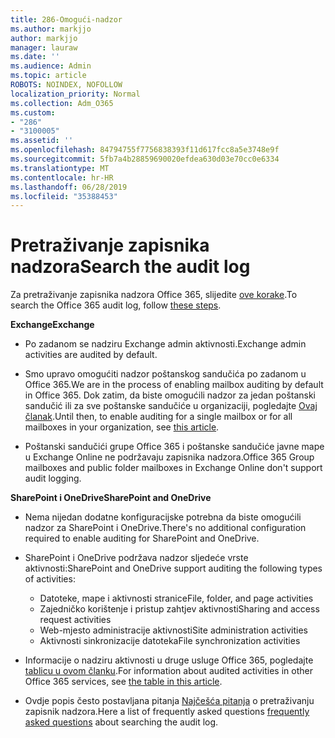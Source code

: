 ```yaml
---
title: 286-Omogući-nadzor
ms.author: markjjo
author: markjjo
manager: lauraw
ms.date: ''
ms.audience: Admin
ms.topic: article
ROBOTS: NOINDEX, NOFOLLOW
localization_priority: Normal
ms.collection: Adm_O365
ms.custom:
- "286"
- "3100005"
ms.assetid: ''
ms.openlocfilehash: 84794755f7756838393f11d617fcc8a5e3748e9f
ms.sourcegitcommit: 5fb7a4b28859690020efdea630d03e70cc0e6334
ms.translationtype: MT
ms.contentlocale: hr-HR
ms.lasthandoff: 06/28/2019
ms.locfileid: "35388453"
---
```

# <a name="search-the-audit-log"></a><span data-ttu-id="f1b4d-102">Pretraživanje zapisnika nadzora</span><span class="sxs-lookup"><span data-stu-id="f1b4d-102">Search the audit log</span></span>

<span data-ttu-id="f1b4d-103">Za pretraživanje zapisnika nadzora Office 365, slijedite [ove korake](https://docs.microsoft.com/office365/securitycompliance/search-the-audit-log-in-security-and-compliance#search-the-audit-log).</span><span class="sxs-lookup"><span data-stu-id="f1b4d-103">To search the Office 365 audit log, follow [these steps](https://docs.microsoft.com/office365/securitycompliance/search-the-audit-log-in-security-and-compliance#search-the-audit-log).</span></span>

<span data-ttu-id="f1b4d-104">**Exchange**</span><span class="sxs-lookup"><span data-stu-id="f1b4d-104">**Exchange**</span></span>

- <span data-ttu-id="f1b4d-105">Po zadanom se nadziru Exchange admin aktivnosti.</span><span class="sxs-lookup"><span data-stu-id="f1b4d-105">Exchange admin activities are audited by default.</span></span>

- <span data-ttu-id="f1b4d-106">Smo upravo omogućiti nadzor poštanskog sandučića po zadanom u Office 365.</span><span class="sxs-lookup"><span data-stu-id="f1b4d-106">We are in the process of enabling mailbox auditing by default in Office 365.</span></span> <span data-ttu-id="f1b4d-107">Dok zatim, da biste omogućili nadzor za jedan poštanski sandučić ili za sve poštanske sandučiće u organizaciji, pogledajte [Ovaj članak](https://docs.microsoft.com/office365/securitycompliance/enable-mailbox-auditing).</span><span class="sxs-lookup"><span data-stu-id="f1b4d-107">Until then, to enable auditing for a single mailbox or for all mailboxes in your organization, see  [this article](https://docs.microsoft.com/office365/securitycompliance/enable-mailbox-auditing).</span></span>

- <span data-ttu-id="f1b4d-108">Poštanski sandučići grupe Office 365 i poštanske sandučiće javne mape u Exchange Online ne podržavaju zapisnika nadzora.</span><span class="sxs-lookup"><span data-stu-id="f1b4d-108">Office 365 Group mailboxes and public folder mailboxes in Exchange Online don't support audit logging.</span></span>

<span data-ttu-id="f1b4d-109">**SharePoint i OneDrive**</span><span class="sxs-lookup"><span data-stu-id="f1b4d-109">**SharePoint and OneDrive**</span></span>

- <span data-ttu-id="f1b4d-110">Nema nijedan dodatne konfiguracijske potrebna da biste omogućili nadzor za SharePoint i OneDrive.</span><span class="sxs-lookup"><span data-stu-id="f1b4d-110">There's no additional configuration required to enable auditing for SharePoint and OneDrive.</span></span>

- <span data-ttu-id="f1b4d-111">SharePoint i OneDrive podržava nadzor sljedeće vrste aktivnosti:</span><span class="sxs-lookup"><span data-stu-id="f1b4d-111">SharePoint and OneDrive support auditing the following types of activities:</span></span>

    - <span data-ttu-id="f1b4d-112">Datoteke, mape i aktivnosti stranice</span><span class="sxs-lookup"><span data-stu-id="f1b4d-112">File, folder, and page activities</span></span>
    - <span data-ttu-id="f1b4d-113">Zajedničko korištenje i pristup zahtjev aktivnosti</span><span class="sxs-lookup"><span data-stu-id="f1b4d-113">Sharing and access request activities</span></span>
    - <span data-ttu-id="f1b4d-114">Web-mjesto administracije aktivnosti</span><span class="sxs-lookup"><span data-stu-id="f1b4d-114">Site administration activities</span></span>
    - <span data-ttu-id="f1b4d-115">Aktivnosti sinkronizacije datoteka</span><span class="sxs-lookup"><span data-stu-id="f1b4d-115">File synchronization activities</span></span>

- <span data-ttu-id="f1b4d-116">Informacije o nadziru aktivnosti u druge usluge Office 365, pogledajte [tablicu u ovom članku](https://docs.microsoft.com/office365/securitycompliance/search-the-audit-log-in-security-and-compliance#audited-activities).</span><span class="sxs-lookup"><span data-stu-id="f1b4d-116">For information about audited activities in other Office 365 services, see  [the table in this article](https://docs.microsoft.com/office365/securitycompliance/search-the-audit-log-in-security-and-compliance#audited-activities).</span></span>

- <span data-ttu-id="f1b4d-117">Ovdje popis često postavljana pitanja [Najčešća pitanja](https://docs.microsoft.com/office365/securitycompliance/search-the-audit-log-in-security-and-compliance#frequently-asked-questions) o pretraživanju zapisnik nadzora.</span><span class="sxs-lookup"><span data-stu-id="f1b4d-117">Here a list of frequently asked questions [frequently asked questions](https://docs.microsoft.com/office365/securitycompliance/search-the-audit-log-in-security-and-compliance#frequently-asked-questions) about searching the audit log.</span></span>